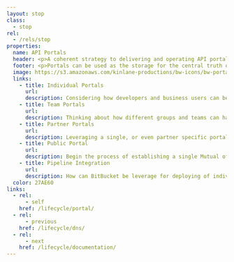 ```yaml
---
layout: stop
class:
  - stop
rel:
  - /rels/stop  
properties:
  name: API Portals
  header: <p>A coherent strategy to delivering and operating API portals is something that gets lost in a number of the API operations I am asked to review. It is also one of the more interesting aspects of the successful strategies I track on, something that when done right, can become a vibrant source of information, and when done wrong, can make an API a ghost town, and something people back away from when finding. As part of my research I think a lot about how API portals can be used as part of each APIs transit cycle, as well as at the aggregate levels across teams, within groups, between partners, and the public.</p><p>The most common form of the API portal is the classic public developer portal you find with Twitter, Twilio, Facebook, and other leading API pioneers. These portals provide a wealth of healthy patterns we can emulate, as well as some not so healthy ones. Beyond these public portals, I also se other patterns within the enterprise organizations I work with, that I think are worth sharing, showing how portals aren't always just a single public destination, and can be much, much more.
  footer: <p>Portals can be used as the storage for the central truth of OpenAPI, and their JSON schema. They can be where documentation, coding, tooling, and other stops along the API transit process live. They also provide for an opportunity for decentralization of API deployment, but done in a way that can be evolved alongside the existing CI/CD evolution occurring within many organization, as well as aggregated and made available as part of company wide public, partner, or private discovery portals. Portals, can be much more than just a landing page, and can act as a doorway to a vibrant ecosystem within an organization.<p></p>I admit, it can be tough to turn a landing page for a portal into an active source of information, but with the right investment over time, it can happen. I maintain almost 200 separate portals as part of my work as the API Evangelist. Not all of them are active and vibrant, but they all serve a purpose. Some are meant to be static and never changing, with others being more ephemeral and meant to eventually go away. While others, like the home page for each stop along my API transit research staying active for almost eight years now, providing a wealth of information on not just a single APIs, but an entire industry.</p>
  image: https://s3.amazonaws.com/kinlane-productions/bw-icons/bw-portal.jpg
  links:
    - title: Individual Portals
      url:
      description: Considering how developers and business users can be leverage portals to push forward conversations around the APIs they own and are moving forward.
    - title: Team Portals
      url:
      description: Thinking about how different groups and teams can have their own portals which aggregate APIs and other portals from across their project.
    - title: Partner Portals
      url:
      description: Leveraging a single, or even partner specific portals that are public or private for engaging in API projects with trusted partners.
    - title: Public Portal
      url:
      description: Begin the process of establishing a single Mutual of Omaha developer portal to provide a single point of entry for all public API efforts across the organization.    
    - title: Pipeline Integration
      url:
      description: How can BitBucket be leverage for deploying of individual, team, partner, and even the public portal, making portals another aspect of the continuous deployment pipeline.        
  color: 27AE60    
links:
  - rel:
      - self
    href: /lifecycle/portal/
  - rel:
      - previous
    href: /lifecycle/dns/   
  - rel:
      - next
    href: /lifecycle/documentation/            
---
```

